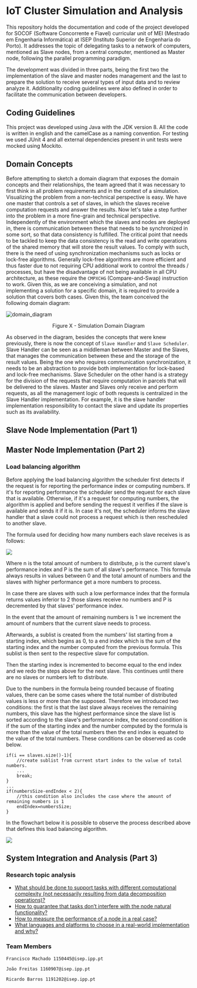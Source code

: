 # IoT Cluster Simulation and Analysis

This repository holds the documentation and code of the project developed for SOCOF (Software Concorrente e Fiavel) curricular unit of MEI (Mestrado em Engenharia Informática) at ISEP (Instituto Superior de Engenharia do Porto). It addresses the topic of delegating tasks to a network of computers, mentioned as Slave nodes, from a central computer, mentioned as Master node, following the parallel programming paradigm.

The development was divided in three parts, being the first two the implementation of the slave and master nodes management and the last to prepare the solution to receive several types of input data and to review analyze it. Additionality coding guidelines were also defined in order to facilitate the communication between developers.

## Coding Guidelines

This project was developed using Java with the JDK version 8. All the code is written in english and the camelCase as a naming convention. For testing we used JUnit 4 and all external dependencies present in unit tests were mocked using Mockito.

## Domain Concepts

Before attempting to sketch a domain diagram that exposes the domain concepts and their relationships, the team agreed that it was necessary to first think in all problem requirements and in the context of a simulation. Visualizing the problem from a non-technical perspective is easy. We have one master that controls a set of slaves, in which the slaves receive computation requests and answer the results. Now let's take a step further into the problem in a more fine-grain and technical perspective. Independently of the environment which the slaves and nodes are deployed in, there is communication between these that needs to be synchronized in some sort, so that data consistency is fulfilled. The critical point that needs to be tackled to keep the data consistency is the read and write operations of the shared memory that will store the result values. To comply with such, there is the need of using synchronization mechanisms such as locks or lock-free algorithms. Generally lock-free algorithms are more efficient and thus faster due to not requiring CPU additional work to control the threads / processes, but have the disadvantage of not being available in all CPU architecture, as these require the `CMPXCHG` (Compare-and-Swap) instruction to work. Given this, as we are conceiving a simulation, and not implementing a solution for a specific domain, it is required to provide a solution that covers both cases. Given this, the team conceived the following domain diagram:

![domain_diagram](diagrams/res/domain.png)

<center>Figure X - Simulation Domain Diagram</center>

As observed in the diagram, besides the concepts that were knew previously, there is now the concept of `Slave Handler` and `Slave Scheduler`. Slave Handler can be seen as a middleman between Master and the Slaves, that manages the communication between these and the storage of the result values. Being the one who requires communication synchronization, it needs to be an abstraction to provide both implementation for lock-based and lock-free mechanisms. Slave Scheduler on the other hand is a strategy for the division of the requests that require computation in parcels that will be delivered to the slaves. Master and Slaves only receive and perform requests, as all the management logic of both requests is centralized in the Slave Handler implementation. For example, it is the slave handler implementation responsibility to contact the slave and update its properties such as its availability.

## Slave Node Implementation (Part 1)


## Master Node Implementation (Part 2)

### Load balancing algorithm

Before applying the load balancing algorithm the scheduler first detects if the request is for reporting the performance index or computing numbers. If it's for reporting performance the scheduler send the request for each slave that is available. Otherwise, if it's a request for computing numbers, the algorithm is applied and before sending the request it verifies if the slave is available and sends it if it is. In case it's not, the scheduler informs the slave handler that a slave could not process a request which is then rescheduled to another slave.

The formula used for deciding how many numbers each slave receives is as follows:

![](diagrams/res/PerformanceIndexFormula.png)

Where n is the total amount of numbers to distribute, p is the current slave's performance index and P is the sum of all slave's performance. This formula always results in values between 0 and the total amount of numbers and the slaves with higher performance get a more numbers to process.

In case there are slaves with such a low performance index that the formula returns values inferior to 2 those slaves receive no numbers and P is decremented by that slaves' performance index.

In the event that the amount of remaining numbers is 1 we increment the amount of numbers that the current slave needs to process.

Afterwards, a sublist is created from the numbers' list starting from a starting index, which begins as 0, to a end index which is the sum of the starting index and the number computed from the previous formula. This sublist is then sent to the respective slave for computation.

Then the starting index is incremented to become equal to the end index and we redo the steps above for the next slave. This continues until there are no slaves or numbers left to distribute.

Due to the numbers in the formula being rounded because of floating values, there can be some cases where the total number of distributed values is less or more than the supposed. Therefore we introduced two conditions: the first is that the last slave always receives the remaining numbers, this slave has the highest performance since the slave list is sorted according to the slave's performance index, the second condition is if the sum of the starting index and the number computed by the formula is more than the value of the total numbers then the end index is equated to the value of the total numbers. These conditions can be observed as code below.

```
if(i == slaves.size()-1){
	//create sublist from current start index to the value of total numbers.
	...
	break;
}
...
if(numbersSize-endIndex < 2){
	//this condition also includes the case where the amount of remaining numbers is 1
	endIndex=numbersSize;
}

```

In the flowchart below it is possible to observe the process described above that defines this load balancing algorithm.

![](diagrams/res/PerformanceIndexSlaveScheduler.png)

## System Integration and Analysis (Part 3)

### Research topic analysis

 * [What should be done to support tasks with different computational complexity (not necessarily
resulting from data decomposition operations)?](research-topics/support_tasks_with_different_complexity.md)
 * [How to guarantee that tasks don’t interfere with the node natural functionality?](research-topic/task_isolation.md)
 * [How to measure the performance of a node in a real case?](research-topic/real-world_performance_measurament.md)
 * [What languages and platforms to choose in a real-world implementation and why?](reseearch-topic/real-world_platform_for_implementation.md)

### Team Members

`Francisco Machado 1150445@isep.ipp.pt`

`João Freitas 1160907@isep.ipp.pt`

`Ricardo Barros 1191202@isep.ipp.pt`